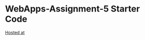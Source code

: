 # WebApps-Assignment-5 Starter Code
[Hosted at](https://44-563-web-apps-s23.github.io/44563-webapps-s23-assignment5-S559249/play.html)